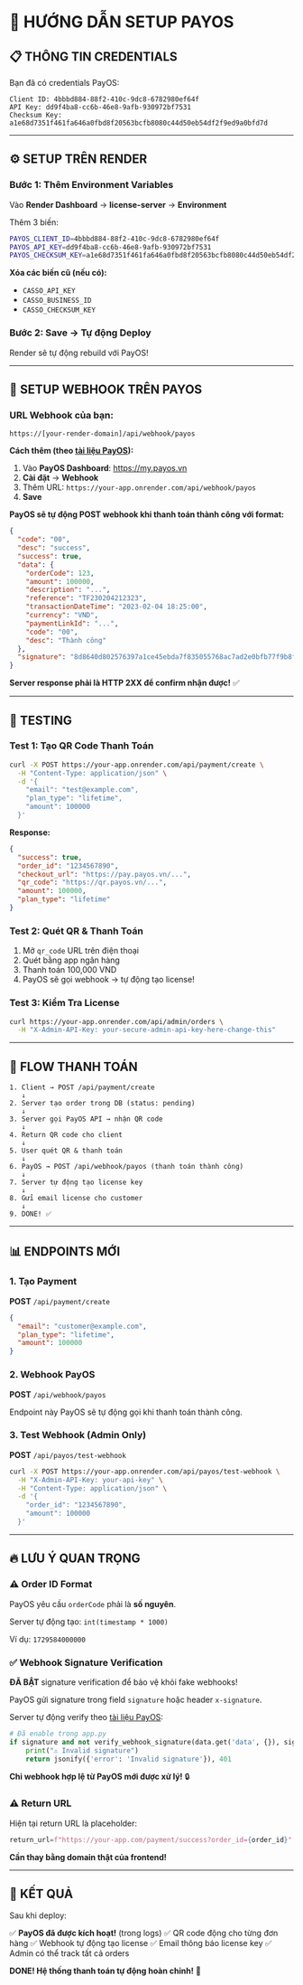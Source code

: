 # 🚀 HƯỚNG DẪN SETUP PAYOS

## 📋 THÔNG TIN CREDENTIALS

Bạn đã có credentials PayOS:

```
Client ID: 4bbbd884-88f2-410c-9dc8-6782980ef64f
API Key: dd9f4ba8-cc6b-46e8-9afb-930972bf7531
Checksum Key: a1e68d7351f461fa646a0fbd8f20563bcfb8080c44d50eb54df2f9ed9a0bfd7d
```

---

## ⚙️ SETUP TRÊN RENDER

### Bước 1: Thêm Environment Variables

Vào **Render Dashboard** → **license-server** → **Environment**

Thêm 3 biến:

```bash
PAYOS_CLIENT_ID=4bbbd884-88f2-410c-9dc8-6782980ef64f
PAYOS_API_KEY=dd9f4ba8-cc6b-46e8-9afb-930972bf7531
PAYOS_CHECKSUM_KEY=a1e68d7351f461fa646a0fbd8f20563bcfb8080c44d50eb54df2f9ed9a0bfd7d
```

**Xóa các biến cũ (nếu có):**
- `CASSO_API_KEY`
- `CASSO_BUSINESS_ID`
- `CASSO_CHECKSUM_KEY`

### Bước 2: Save → Tự động Deploy

Render sẽ tự động rebuild với PayOS!

---

## 📡 SETUP WEBHOOK TRÊN PAYOS

### URL Webhook của bạn:

```
https://[your-render-domain]/api/webhook/payos
```

**Cách thêm (theo [tài liệu PayOS](https://payos.vn/docs/du-lieu-tra-ve/webhook/)):**

1. Vào **PayOS Dashboard**: https://my.payos.vn
2. **Cài đặt** → **Webhook**
3. Thêm URL: `https://your-app.onrender.com/api/webhook/payos`
4. **Save**

**PayOS sẽ tự động POST webhook khi thanh toán thành công với format:**

```json
{
  "code": "00",
  "desc": "success",
  "success": true,
  "data": {
    "orderCode": 123,
    "amount": 100000,
    "description": "...",
    "reference": "TF230204212323",
    "transactionDateTime": "2023-02-04 18:25:00",
    "currency": "VND",
    "paymentLinkId": "...",
    "code": "00",
    "desc": "Thành công"
  },
  "signature": "8d8640d802576397a1ce45ebda7f835055768ac7ad2e0bfb77f9b8f12cca4c7f"
}
```

**Server response phải là HTTP 2XX để confirm nhận được!** ✅

---

## 🧪 TESTING

### Test 1: Tạo QR Code Thanh Toán

```bash
curl -X POST https://your-app.onrender.com/api/payment/create \
  -H "Content-Type: application/json" \
  -d '{
    "email": "test@example.com",
    "plan_type": "lifetime",
    "amount": 100000
  }'
```

**Response:**
```json
{
  "success": true,
  "order_id": "1234567890",
  "checkout_url": "https://pay.payos.vn/...",
  "qr_code": "https://qr.payos.vn/...",
  "amount": 100000,
  "plan_type": "lifetime"
}
```

### Test 2: Quét QR & Thanh Toán

1. Mở `qr_code` URL trên điện thoại
2. Quét bằng app ngân hàng
3. Thanh toán 100,000 VND
4. PayOS sẽ gọi webhook → tự động tạo license!

### Test 3: Kiểm Tra License

```bash
curl https://your-app.onrender.com/api/admin/orders \
  -H "X-Admin-API-Key: your-secure-admin-api-key-here-change-this"
```

---

## 🎯 FLOW THANH TOÁN

```
1. Client → POST /api/payment/create
   ↓
2. Server tạo order trong DB (status: pending)
   ↓
3. Server gọi PayOS API → nhận QR code
   ↓
4. Return QR code cho client
   ↓
5. User quét QR & thanh toán
   ↓
6. PayOS → POST /api/webhook/payos (thanh toán thành công)
   ↓
7. Server tự động tạo license key
   ↓
8. Gửi email license cho customer
   ↓
9. DONE! ✅
```

---

## 📊 ENDPOINTS MỚI

### 1. Tạo Payment

**POST** `/api/payment/create`

```json
{
  "email": "customer@example.com",
  "plan_type": "lifetime",
  "amount": 100000
}
```

### 2. Webhook PayOS

**POST** `/api/webhook/payos`

Endpoint này PayOS sẽ tự động gọi khi thanh toán thành công.

### 3. Test Webhook (Admin Only)

**POST** `/api/payos/test-webhook`

```bash
curl -X POST https://your-app.onrender.com/api/payos/test-webhook \
  -H "X-Admin-API-Key: your-api-key" \
  -H "Content-Type: application/json" \
  -d '{
    "order_id": "1234567890",
    "amount": 100000
  }'
```

---

## 🔥 LƯU Ý QUAN TRỌNG

### ⚠️ Order ID Format

PayOS yêu cầu `orderCode` phải là **số nguyên**.

Server tự động tạo: `int(timestamp * 1000)`

Ví dụ: `1729584000000`

### ✅ Webhook Signature Verification

**ĐÃ BẬT** signature verification để bảo vệ khỏi fake webhooks!

PayOS gửi signature trong field `signature` hoặc header `x-signature`.

Server tự động verify theo [tài liệu PayOS](https://payos.vn/docs/tich-hop-webhook/kiem-tra-du-lieu-voi-signature/):

```python
# Đã enable trong app.py
if signature and not verify_webhook_signature(data.get('data', {}), signature):
    print("⚠️ Invalid signature")
    return jsonify({'error': 'Invalid signature'}), 401
```

**Chỉ webhook hợp lệ từ PayOS mới được xử lý!** 🔒

### ⚠️ Return URL

Hiện tại return URL là placeholder:

```python
return_url=f"https://your-app.com/payment/success?order_id={order_id}"
```

**Cần thay bằng domain thật của frontend!**

---

## 🎉 KẾT QUẢ

Sau khi deploy:

✅ **PayOS đã được kích hoạt!** (trong logs)
✅ QR code động cho từng đơn hàng
✅ Webhook tự động tạo license
✅ Email thông báo license key
✅ Admin có thể track tất cả orders

**DONE! Hệ thống thanh toán tự động hoàn chỉnh!** 🚀

